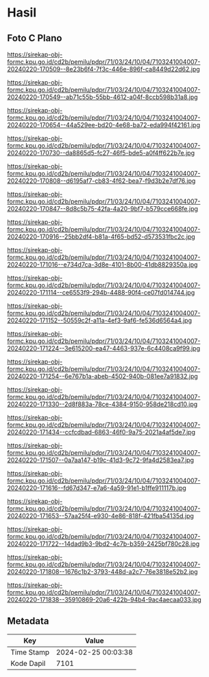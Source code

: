 # Hasil

## Foto C Plano

https://sirekap-obj-formc.kpu.go.id/cd2b/pemilu/pdpr/71/03/24/10/04/7103241004007-20240220-170509--8e23b6f4-7f3c-446e-896f-ca8449d22d62.jpg

https://sirekap-obj-formc.kpu.go.id/cd2b/pemilu/pdpr/71/03/24/10/04/7103241004007-20240220-170549--ab71c55b-55bb-4612-a04f-8ccb598b31a8.jpg

https://sirekap-obj-formc.kpu.go.id/cd2b/pemilu/pdpr/71/03/24/10/04/7103241004007-20240220-170654--44a529ee-bd20-4e68-ba72-eda994f42161.jpg

https://sirekap-obj-formc.kpu.go.id/cd2b/pemilu/pdpr/71/03/24/10/04/7103241004007-20240220-170730--da8865d5-fc27-46f5-bde5-a0f4ff622b7e.jpg

https://sirekap-obj-formc.kpu.go.id/cd2b/pemilu/pdpr/71/03/24/10/04/7103241004007-20240220-170808--d6195af7-cb83-4f62-bea7-f9d3b2e7df76.jpg

https://sirekap-obj-formc.kpu.go.id/cd2b/pemilu/pdpr/71/03/24/10/04/7103241004007-20240220-170847--8d8c5b75-42fa-4a20-9bf7-b579cce668fe.jpg

https://sirekap-obj-formc.kpu.go.id/cd2b/pemilu/pdpr/71/03/24/10/04/7103241004007-20240220-170916--25bb2df4-b81a-4f65-bd52-d573531fbc2c.jpg

https://sirekap-obj-formc.kpu.go.id/cd2b/pemilu/pdpr/71/03/24/10/04/7103241004007-20240220-171016--e734d7ca-3d8e-4101-8b00-41db8829350a.jpg

https://sirekap-obj-formc.kpu.go.id/cd2b/pemilu/pdpr/71/03/24/10/04/7103241004007-20240220-171114--ce6553f9-294b-4488-90f4-ce07fd014744.jpg

https://sirekap-obj-formc.kpu.go.id/cd2b/pemilu/pdpr/71/03/24/10/04/7103241004007-20240220-171152--50559c2f-a11a-4ef3-9af6-fe536d6564a4.jpg

https://sirekap-obj-formc.kpu.go.id/cd2b/pemilu/pdpr/71/03/24/10/04/7103241004007-20240220-171224--3e615200-ea47-4463-937e-6c4408ca9f99.jpg

https://sirekap-obj-formc.kpu.go.id/cd2b/pemilu/pdpr/71/03/24/10/04/7103241004007-20240220-171254--6e767b1a-abeb-4502-940b-081ee7a91832.jpg

https://sirekap-obj-formc.kpu.go.id/cd2b/pemilu/pdpr/71/03/24/10/04/7103241004007-20240220-171330--2d8f883a-78ce-4384-9150-958de218cd10.jpg

https://sirekap-obj-formc.kpu.go.id/cd2b/pemilu/pdpr/71/03/24/10/04/7103241004007-20240220-171434--ccfcdbad-6863-46f0-9a75-2021a4af5de7.jpg

https://sirekap-obj-formc.kpu.go.id/cd2b/pemilu/pdpr/71/03/24/10/04/7103241004007-20240220-171507--0a7aa147-b19c-41d3-9c72-9fa4d2583ea7.jpg

https://sirekap-obj-formc.kpu.go.id/cd2b/pemilu/pdpr/71/03/24/10/04/7103241004007-20240220-171616--fd67d347-e7a6-4a59-91e1-b1ffe911117b.jpg

https://sirekap-obj-formc.kpu.go.id/cd2b/pemilu/pdpr/71/03/24/10/04/7103241004007-20240220-171653--57aa25f4-e930-4e86-818f-421fba54135d.jpg

https://sirekap-obj-formc.kpu.go.id/cd2b/pemilu/pdpr/71/03/24/10/04/7103241004007-20240220-171722--14dad9b3-9bd2-4c7b-b359-2425bf780c28.jpg

https://sirekap-obj-formc.kpu.go.id/cd2b/pemilu/pdpr/71/03/24/10/04/7103241004007-20240220-171808--1676c1b2-3793-448d-a2c7-76e3818e52b2.jpg

https://sirekap-obj-formc.kpu.go.id/cd2b/pemilu/pdpr/71/03/24/10/04/7103241004007-20240220-171838--35910869-20a6-422b-94b4-9ac4aecaa033.jpg


## Metadata

| Key        | Value               |
| ---------- | ------------------- |
| Time Stamp | 2024-02-25 00:03:38 |
| Kode Dapil | 7101                |



